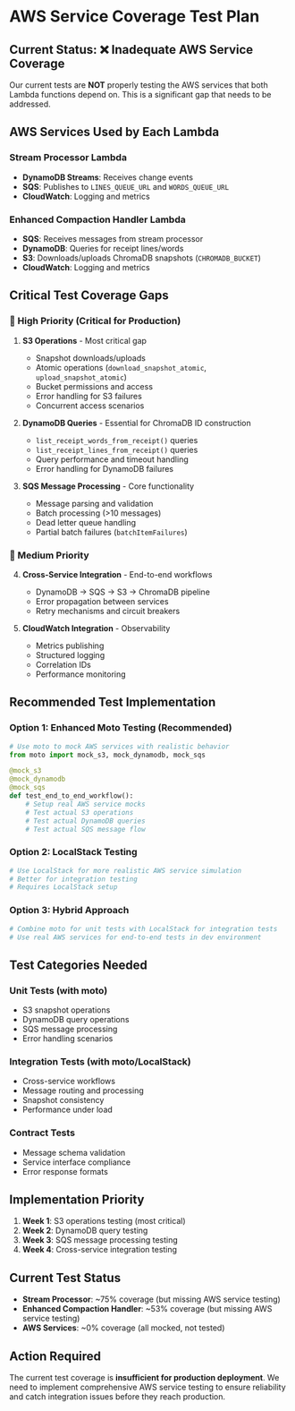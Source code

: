# AWS Service Coverage Test Plan

## Current Status: ❌ Inadequate AWS Service Coverage

Our current tests are **NOT** properly testing the AWS services that both Lambda functions depend on. This is a significant gap that needs to be addressed.

## AWS Services Used by Each Lambda

### Stream Processor Lambda
- **DynamoDB Streams**: Receives change events
- **SQS**: Publishes to `LINES_QUEUE_URL` and `WORDS_QUEUE_URL`
- **CloudWatch**: Logging and metrics

### Enhanced Compaction Handler Lambda  
- **SQS**: Receives messages from stream processor
- **DynamoDB**: Queries for receipt lines/words
- **S3**: Downloads/uploads ChromaDB snapshots (`CHROMADB_BUCKET`)
- **CloudWatch**: Logging and metrics

## Critical Test Coverage Gaps

### 🚨 High Priority (Critical for Production)

1. **S3 Operations** - Most critical gap
   - Snapshot downloads/uploads
   - Atomic operations (`download_snapshot_atomic`, `upload_snapshot_atomic`)
   - Bucket permissions and access
   - Error handling for S3 failures
   - Concurrent access scenarios

2. **DynamoDB Queries** - Essential for ChromaDB ID construction
   - `list_receipt_words_from_receipt()` queries
   - `list_receipt_lines_from_receipt()` queries  
   - Query performance and timeout handling
   - Error handling for DynamoDB failures

3. **SQS Message Processing** - Core functionality
   - Message parsing and validation
   - Batch processing (>10 messages)
   - Dead letter queue handling
   - Partial batch failures (`batchItemFailures`)

### 🔶 Medium Priority

4. **Cross-Service Integration** - End-to-end workflows
   - DynamoDB → SQS → S3 → ChromaDB pipeline
   - Error propagation between services
   - Retry mechanisms and circuit breakers

5. **CloudWatch Integration** - Observability
   - Metrics publishing
   - Structured logging
   - Correlation IDs
   - Performance monitoring

## Recommended Test Implementation

### Option 1: Enhanced Moto Testing (Recommended)
```python
# Use moto to mock AWS services with realistic behavior
from moto import mock_s3, mock_dynamodb, mock_sqs

@mock_s3
@mock_dynamodb  
@mock_sqs
def test_end_to_end_workflow():
    # Setup real AWS service mocks
    # Test actual S3 operations
    # Test actual DynamoDB queries
    # Test actual SQS message flow
```

### Option 2: LocalStack Testing
```python
# Use LocalStack for more realistic AWS service simulation
# Better for integration testing
# Requires LocalStack setup
```

### Option 3: Hybrid Approach
```python
# Combine moto for unit tests with LocalStack for integration tests
# Use real AWS services for end-to-end tests in dev environment
```

## Test Categories Needed

### Unit Tests (with moto)
- S3 snapshot operations
- DynamoDB query operations  
- SQS message processing
- Error handling scenarios

### Integration Tests (with moto/LocalStack)
- Cross-service workflows
- Message routing and processing
- Snapshot consistency
- Performance under load

### Contract Tests
- Message schema validation
- Service interface compliance
- Error response formats

## Implementation Priority

1. **Week 1**: S3 operations testing (most critical)
2. **Week 2**: DynamoDB query testing
3. **Week 3**: SQS message processing testing
4. **Week 4**: Cross-service integration testing

## Current Test Status

- **Stream Processor**: ~75% coverage (but missing AWS service testing)
- **Enhanced Compaction Handler**: ~53% coverage (but missing AWS service testing)
- **AWS Services**: ~0% coverage (all mocked, not tested)

## Action Required

The current test coverage is **insufficient for production deployment**. We need to implement comprehensive AWS service testing to ensure reliability and catch integration issues before they reach production.
